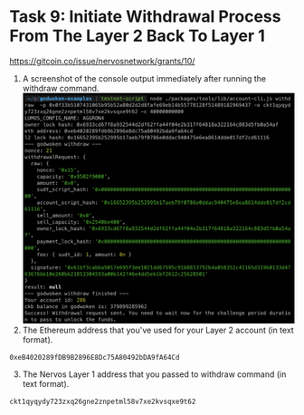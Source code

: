 # Task 9:  Initiate Withdrawal Process From The Layer 2 Back To Layer 1
https://gitcoin.co/issue/nervosnetwork/grants/10/

1) A screenshot of the console output immediately after running the withdraw command.
![Withdraw](./withdraw.png)
2) The Ethereum address that you've used for your Layer 2 account (in text format).
```
0xeB4020289fDB9B2896E8Dc75A80492bDA9fA64Cd
```
3) The Nervos Layer 1 address that you passed to withdraw command (in text format).
```
ckt1qyqydy723zxq26gne2znpetml58v7xe2kvsqxe9t62
```